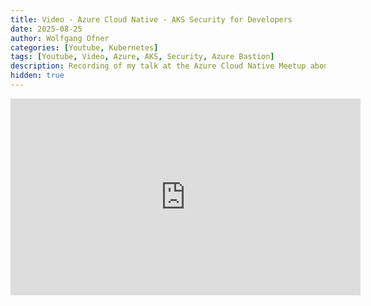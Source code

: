```yaml
---
title: Video - Azure Cloud Native - AKS Security for Developers
date: 2025-08-25
author: Wolfgang Ofner
categories: [Youtube, Kubernetes]
tags: [Youtube, Video, Azure, AKS, Security, Azure Bastion]
description: Recording of my talk at the Azure Cloud Native Meetup about AKS Security for Developers.
hidden: true
---
```


<iframe width="560" height="315" src="https://youtu.be/GsazJl_HeFY" title="YouTube video player" frameborder="0" allow="accelerometer; autoplay; clipboard-write; encrypted-media; gyroscope; picture-in-picture; web-share" referrerpolicy="strict-origin-when-cross-origin" allowfullscreen></iframe>